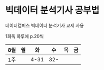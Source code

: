 # 빅데이터 분석기사 공부법

데이터캠퍼스 빅데이터 분석기사 교제 사용

1회독 하루에 p.20씩

8월|월|화|수|목|금
---|---|---|---|---|---|
1주| |4-31|32- | | |

